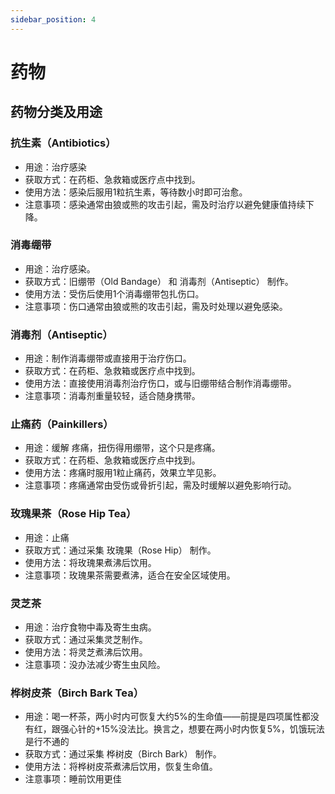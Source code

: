 ```yaml
---
sidebar_position: 4
---
```


# 药物

## 药物分类及用途

### 抗生素（Antibiotics）

- 用途：治疗感染
- 获取方式：在药柜、急救箱或医疗点中找到。
- 使用方法：感染后服用1粒抗生素，等待数小时即可治愈。
- 注意事项：感染通常由狼或熊的攻击引起，需及时治疗以避免健康值持续下降。

### 消毒绷带
- 用途：治疗感染。
- 获取方式：旧绷带（Old Bandage） 和 消毒剂（Antiseptic） 制作。
- 使用方法：受伤后使用1个消毒绷带包扎伤口。
- 注意事项：伤口通常由狼或熊的攻击引起，需及时处理以避免感染。

### 消毒剂（Antiseptic）
- 用途：制作消毒绷带或直接用于治疗伤口。
- 获取方式：在药柜、急救箱或医疗点中找到。
- 使用方法：直接使用消毒剂治疗伤口，或与旧绷带结合制作消毒绷带。
- 注意事项：消毒剂重量较轻，适合随身携带。

### 止痛药（Painkillers）
- 用途：缓解 疼痛，扭伤得用绷带，这个只是疼痛。
- 获取方式：在药柜、急救箱或医疗点中找到。
- 使用方法：疼痛时服用1粒止痛药，效果立竿见影。
- 注意事项：疼痛通常由受伤或骨折引起，需及时缓解以避免影响行动。

### 玫瑰果茶（Rose Hip Tea）
- 用途：止痛 
- 获取方式：通过采集 玫瑰果（Rose Hip） 制作。
- 使用方法：将玫瑰果煮沸后饮用。
- 注意事项：玫瑰果茶需要煮沸，适合在安全区域使用。

### 灵芝茶
- 用途：治疗食物中毒及寄生虫病。
- 获取方式：通过采集灵芝制作。
- 使用方法：将灵芝煮沸后饮用。
- 注意事项：没办法减少寄生虫风险。

### 桦树皮茶（Birch Bark Tea）
- 用途：喝一杯茶，两小时内可恢复大约5%的生命值——前提是四项属性都没有红，跟强心针的+15%没法比。换言之，想要在两小时内恢复5%，饥饿玩法是行不通的
- 获取方式：通过采集 桦树皮（Birch Bark） 制作。
- 使用方法：将桦树皮茶煮沸后饮用，恢复生命值。
- 注意事项：睡前饮用更佳




